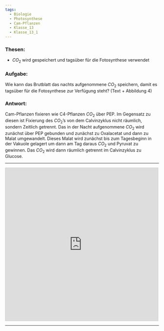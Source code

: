```yaml
---
tags:
  - Biologie
  - Photosynthese
  - Cam-Pflanzen
  - Klasse_13
  - Klasse_13_1
---
```

 ### Thesen:
- $CO_2$ wird gespeichert und tagsüber für die Fotosynthese verwendet

### Aufgabe:
Wie kann das Brutblatt das nachts aufgenommene $CO_{2}$ speichern, damit es tagsüber für die Fotosynthese zur Verfügung steht? (Text + Abbildung 4)

### Antwort:
Cam-Pflanzen fixieren wie C4-Pflanzen $CO_2$ über PEP. Im Gegensatz zu diesen ist Fixierung des $CO_2$’s von dem Calvinzyklus nicht räumlich, sondern Zeitlich getrennt. Das in der Nacht aufgenommene $CO_2$ wird zunächst über PEP gebunden und zunächst zu Oxalacetat und dann zu Malat umgewandelt. Dieses Malat wird zunächst bis zum Tagesbeginn in der Vakuole gelagert um dann am Tag daraus $CO_2$ und Pyruvat zu gewinnen. Das $CO_{2}$ wird dann räumlich getrennt im Calvinzyklus zu Glucose.

---

<iframe src="https://www.desmos.com/calculator/krxe4cyfxw?embed" width="500" height="500" style="border: 1px solid #ccc" frameborder=0></iframe>

---


